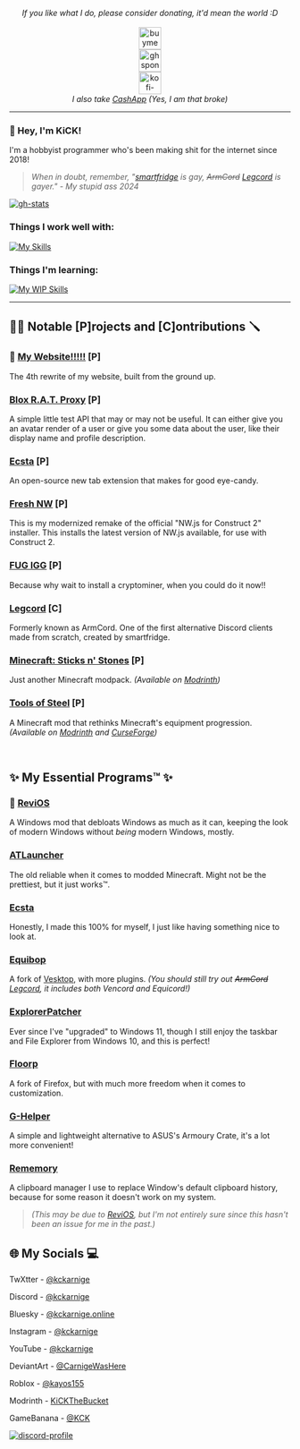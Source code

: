 <p align="center">
  <i>If you like what I do, please consider donating, it'd mean the world :D</i>
  <br><br>
  <a href="https://www.buymeacoffee.com/kckarnige" target="_blank">
    <img alt="buymeacoffee-singular" height="40" src="https://cdn.jsdelivr.net/npm/@intergrav/devins-badges@3/assets/compact/donate/buymeacoffee-singular_vector.svg">
  </a>
  <br>
  <a href="https://github.com/sponsors/kckarnige" target="_blank">
    <img alt="ghsponsors-singular" height="40" src="https://cdn.jsdelivr.net/npm/@intergrav/devins-badges@3/assets/compact/donate/ghsponsors-singular_vector.svg">
  </a>
  <br>
  <a href="https://ko-fi.com/kckarnige" target="_blank">
    <img alt="kofi-singular" height="40" src="https://cdn.jsdelivr.net/npm/@intergrav/devins-badges@3/assets/compact/donate/kofi-singular_vector.svg">
  </a>
  <br>
  <i>I also take <a href="https://cash.app/$kckarnige">CashApp</a> (Yes, I am that broke)</i>
</p>

----

### 👋 Hey, I'm KiCK!

I'm a hobbyist programmer who's been making shit for the internet since 2018!

> *When in doubt, remember, "[smartfridge](https://github.com/smartfrigde) is gay, ~~ArmCord~~ [Legcord](https://github.com/Legcord/Legcord) is gayer." - My stupid ass 2024*

[![gh-stats](https://github-readme-stats.vercel.app/api/top-langs/?username=kckarnige&bg_color=1a1c1f&hide_border=true&theme=dark&border_radius=8px&layout=compact&hide=powershell,lua,c%2B%2B,makefile)](https://github.com/anuraghazra/github-readme-stats)

### Things I work well with:
[![My Skills](https://skillicons.dev/icons?i=html,scss,css,js,ps)](https://skillicons.dev)

### Things I'm learning:
[![My WIP Skills](https://skillicons.dev/icons?i=java,ai,cs,nodejs)](https://skillicons.dev)

----

## 👷‍♂️ Notable [P]rojects and [C]ontributions 🪛

### 💫 [My Website!!!!!](https://kckarnige.github.io/) [P]
The 4th rewrite of my website, built from the ground up.

### [Blox R.A.T. Proxy](https://github.com/kckarnige/BloxRatP) [P]
A simple little test API that may or may not be useful. It can either give you an avatar render of a user or give you some data about the user, like their display name and profile description.

### [Ecsta](https://github.com/kckarnige/EcstaTab) [P]
An open-source new tab extension that makes for good eye-candy.

### [Fresh NW](https://github.com/kckarnige/NeoNWjsForC2) [P]
This is my modernized remake of the official "NW.js for Construct 2" installer. This installs the latest version of NW.js available, for use with Construct 2. 

### [FUG IGG](https://gist.github.com/kckarnige/6dfff1025b5da69399c26957ee47b445) [P]
Because why wait to install a cryptominer, when you could do it now!!

### [Legcord](https://github.com/Legcord/Legcord) [C]
Formerly known as ArmCord. One of the first alternative Discord clients made from scratch, created by smartfridge.

### [Minecraft: Sticks n' Stones](https://mc-sns.github.io/) [P]
Just another Minecraft modpack. _(Available on [Modrinth](https://modrinth.com/modpack/mc-sns))_

### [Tools of Steel](https://github.com/kckarnige/ToolsofSteel) [P]
A Minecraft mod that rethinks Minecraft's equipment progression. _(Available on [Modrinth](https://modrinth.com/mod/tools-of-steel) and [CurseForge](https://www.curseforge.com/minecraft/mc-mods/tools-of-steel))_

<br>

## ✨ My Essential Programs™ ✨

### 💫 [ReviOS](https://revi.cc/)
A Windows mod that debloats Windows as much as it can, keeping the look of modern Windows without *being* modern Windows, mostly. 

### [ATLauncher](https://github.com/ATLauncher/ATLauncher)
The old reliable when it comes to modded Minecraft. Might not be the prettiest, but it just works™.

### [Ecsta](https://github.com/kckarnige/EcstaTab)
Honestly, I made this 100% for myself, I just like having something nice to look at.

### [Equibop](https://github.com/Equicord/Equibop)
A fork of [Vesktop](https://github.com/Vencord/Vesktop), with more plugins. *(You should still try out ~~ArmCord~~ [Legcord](https://github.com/Legcord/Legcord), it includes both Vencord and Equicord!)*

### [ExplorerPatcher](https://github.com/valinet/ExplorerPatcher)
Ever since I've "upgraded" to Windows 11, though I still enjoy the taskbar and File Explorer from Windows 10, and this is perfect!

### [Floorp](https://github.com/floorp-Projects/floorp)
A fork of Firefox, but with much more freedom when it comes to customization.

### [G-Helper](https://github.com/seerge/g-helper)
A simple and lightweight alternative to ASUS's Armoury Crate, it's a lot more convenient!

### [Rememory](https://github.com/hpavlo/Rememory)
A clipboard manager I use to replace Window's default clipboard history, because for some reason it doesn't work on my system.    
> *(This may be due to [ReviOS](https://revi.cc/), but I'm not entirely sure since this hasn't been an issue for me in the past.)*

## 🌐 My Socials 💻

TwXtter - [@kckarnige](https://x.com/kckarnige)

Discord - [@kckarnige](https://discord.com/users/634168893644210186)

Bluesky - [@kckarnige.online](https://bsky.app/profile/kckarnige.online)

Instagram - [@kckarnige](https://instagram.com/kckarnige)

YouTube - [@kckarnige](https://www.youtube.com/channel/UCHDWD1G20SVO399jCS0LDNQ)

DeviantArt - [@CarnigeWasHere](https://www.deviantart.com/carnigewashere)

Roblox - [@kayos155](https://www.roblox.com/users/154248006/profile)

Modrinth - [KiCKTheBucket](https://modrinth.com/user/KiCKTheBucket)

GameBanana - [@KCK](https://gamebanana.com/members/1716410)

[![discord-profile](https://lanyard.kyrie25.dev/api/634168893644210186?bg=1a1c1f&borderRadius=8px&gradient=aaaaaa&hideDiscrim=true&globalName=true&idleMessage="I've%20been%20shaking%20my%20hips,%20I've%20been%20putting%20on%20a%20show."&useDisplayName=true)](https://github.com/kyrie25/lanyard-profile-readme)
